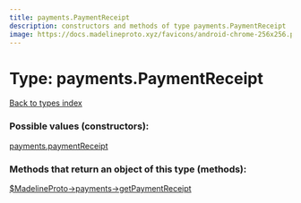```yaml
---
title: payments.PaymentReceipt
description: constructors and methods of type payments.PaymentReceipt
image: https://docs.madelineproto.xyz/favicons/android-chrome-256x256.png
---
```

# Type: payments.PaymentReceipt  
[Back to types index](index.md)



### Possible values (constructors):

[payments.paymentReceipt](../constructors/payments.paymentReceipt.md)  



### Methods that return an object of this type (methods):

[$MadelineProto->payments->getPaymentReceipt](../methods/payments.getPaymentReceipt.md)  



